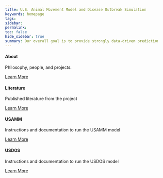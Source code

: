 ```yaml
---
title: U.S. Animal Movement Model and Disease Outbreak Simulation
keywords: homepage
tags:
sidebar:
permalink:
toc: false
hide_sidebar: true
summary: Our overall goal is to provide strongly data-driven predictions of U.S. livestock shipments and simulations of livestock disease and to characterize uncertainty in these predictions in order to support decision-making in both response and planning contexts.
---
```


<div class="row">
         <div class="col-md-3 col-sm-6">
             <div class="panel panel-default text-center">
                 <div class="panel-heading">
                     <span class="fa-stack fa-5x">
                           <i class="fa fa-circle fa-stack-2x text-primary"></i>
                           <i class="fa fa-map fa-stack-1x fa-inverse"></i>
                     </span>
                 </div>
                 <div class="panel-body">
                     <h4>About</h4>
                     <p>Philosophy, people, and projects.</p>
                     <a href="about.html" class="btn btn-primary">Learn More</a>
                 </div>
             </div>
         </div>
         <div class="col-md-3 col-sm-6">
             <div class="panel panel-default text-center">
                 <div class="panel-heading">
                     <span class="fa-stack fa-5x">
                           <i class="fa fa-circle fa-stack-2x text-primary"></i>
                           <i class="fa fa-book fa-stack-1x fa-inverse"></i>
                     </span>
                 </div>
                 <div class="panel-body">
                     <h4>Literature</h4>
                     <p>Published literature from the project</p>
                     <a href="literature.html" class="btn btn-primary">Learn More</a>
                 </div>
             </div>
         </div>
         <div class="col-md-3 col-sm-6">
             <div class="panel panel-default text-center">
                 <div class="panel-heading">
                     <span class="fa-stack fa-5x">
                           <i class="fa fa-circle fa-stack-2x text-primary"></i>
                           <i class="fa fa-laptop fa-stack-1x fa-inverse"></i>
                     </span>
                 </div>
                 <div class="panel-body">
                     <h4>USAMM</h4>
                     <p>Instructions and documentation to run the USAMM model</p>
                     <a href="usamm.html" class="btn btn-primary">Learn More</a>
                 </div>
             </div>
         </div>
         <div class="col-md-3 col-sm-6">
             <div class="panel panel-default text-center">
                 <div class="panel-heading">
                     <span class="fa-stack fa-5x">
                           <i class="fa fa-circle fa-stack-2x text-primary"></i>
                           <i class="fa fa-laptop fa-stack-1x fa-inverse"></i>
                     </span>
                 </div>
                 <div class="panel-body">
                     <h4>USDOS</h4>
                     <p>Instructions and documentation to run the USDOS model</p>
                     <a href="usdos.html" class="btn btn-primary">Learn More</a>
                 </div>
             </div>
         </div>
</div>

